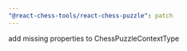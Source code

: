 ```yaml
---
"@react-chess-tools/react-chess-puzzle": patch
---
```


add missing properties to ChessPuzzleContextType
